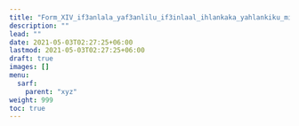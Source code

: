 ```yaml
---
title: "Form_XIV_if3anlala_yaf3anlilu_if3inlaal_ihlankaka_yahlankiku_mithal"
description: ""
lead: ""
date: 2021-05-03T02:27:25+06:00
lastmod: 2021-05-03T02:27:25+06:00
draft: true
images: []
menu: 
  sarf:
    parent: "xyz"
weight: 999
toc: true
---
```



